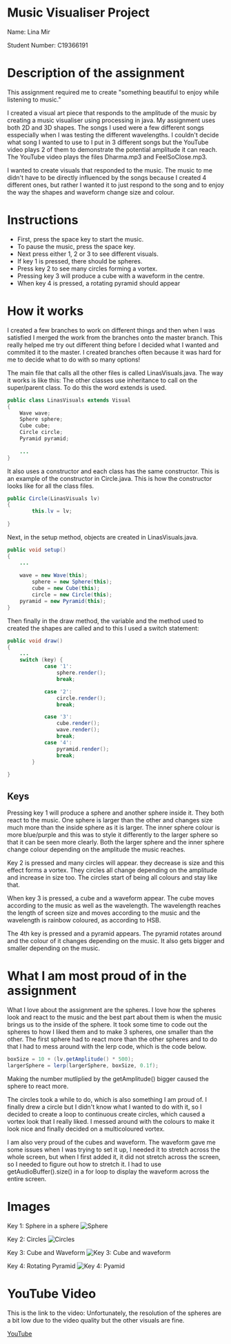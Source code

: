 # Music Visualiser Project

Name: Lina Mir

Student Number: C19366191

# Description of the assignment
This assignment required me to create "something beautiful to enjoy while listening to music." 

I created a visual art piece that responds to the amplitude of the music by creating a music visualiser using processing in java. My assignment uses both 2D and 3D shapes.
The songs I used were a few different songs esspecially when I was testing the different wavelengths. 
I couldn't decide what song I wanted to use to I put in 3 different songs but the YouTube video plays 2 of them to demonstrate the potential amplitude it can reach.
The YouTube video plays the files Dharma.mp3 and FeelSoClose.mp3.

I wanted to create visuals that responded to the music. The music to me didn't have to be directly influenced by the songs because I created 4 different ones, but rather I wanted it to just respond to the song and to enjoy the way the shapes and waveform change size and colour.



# Instructions
- First, press the space key to start the music.
- To pause the music, press the space key.
- Next press either 1, 2 or 3 to see different visuals.
- If key 1 is pressed, there should be spheres.
- Press key 2 to see many circles forming a vortex.
- Pressing key 3 will produce a cube with a waveform in the centre.
- When key 4 is pressed, a rotating pyramid should appear


# How it works
I created a few branches to work on different things and then when I was satisfied I merged the work from the branches onto the master branch. This really helped me try out different thing before I decided what I wanted and commited it to the master. I created branches often because it was hard for me to decide what to do with so many options!

The main file that calls all the other files is called LinasVisuals.java. The way it works is like this:
The other classes use inheritance to call on the super/parent class. To do this the word extends is used.
```Java
public class LinasVisuals extends Visual
{
	Wave wave;
	Sphere sphere;
	Cube cube;
	Circle circle;
	Pyramid pyramid;
	
	...
}
```

It also uses a constructor and each class has the same constructor. 
This is an example of the constructor in Circle.java. This is how the constructor looks like for all the class files.
```Java
public Circle(LinasVisuals lv)
{
        this.lv = lv;
     
}
``` 

Next, in the setup method, objects are created in LinasVisuals.java.
```Java
public void setup()
{ 
	...
	
	wave = new Wave(this);
        sphere = new Sphere(this);
        cube = new Cube(this);
        circle = new Circle(this);
	pyramid = new Pyramid(this);
}

```

Then finally in the draw method, the variable and the method used to created the shapes are called and to this I used a switch statement:
```Java
public void draw()
{ 
	...
	switch (key) {
            case '1':
                sphere.render();
                break;

            case '2':
                circle.render();
                break;

            case '3':
                cube.render();
                wave.render();
                break;
            case '4':
                pyramid.render();
                break;
        }
	
}

```

## Keys
Pressing key 1 will produce a sphere and another sphere inside it. They both react to the music. One sphere is larger than the other and changes size much more than the inside sphere as it is larger. The inner sphere colour is more blue/purple and this was to style it differently to the larger sphere so that it can be seen more clearly. Both the larger sphere and the inner sphere change colour depending on the amplitude the music reaches.

Key 2 is pressed and many circles will appear. they decrease is size and this effect forms a vortex. They circles all change depending on the amplitude and increase in size too. The circles start of being all colours and stay like that.

When key 3 is pressed, a cube and a waveform appear. The cube moves according to the music as well as the wavelength. The wavelength reaches the length of screen size and moves according to the music and the wavelength is rainbow coloured, as according to HSB.

The 4th key is pressed and a pyramid appears. The pyramid rotates around and the colour of it changes depending on the music. It also gets bigger and smaller depending on the music. 


# What I am most proud of in the assignment
What I love about the assignment are the spheres. I love how the spheres look and react to the music and the best part about them is when the music brings us to the inside of the sphere. It took some time to code out the spheres to how I liked them and to make 3 spheres, one smaller than the other. The first sphere had to react more than the other spheres and to do that I had to mess around with the lerp code, which is the code below.

```Java
boxSize = 10 + (lv.getAmplitude() * 500);
largerSphere = lerp(largerSphere, boxSize, 0.1f); 
```

Making the number mutliplied by the getAmplitude() bigger caused the sphere to react more. 

The circles took a while to do, which is also something I am proud of. I finally drew a circle but I didn't know what I wanted to do with it, so I decided to create a loop to continuous create circles, which caused a vortex look that I really liked. I messed around with the colours to make it look nice and finally decided on a multicoloured vortex.

I am also very proud of the cubes and waveform. The waveform gave me some issues when I was trying to set it up, I needed it to stretch across the whole screen, but when I first added it, it did not stretch across the screen, so I needed to figure out how to stretch it. I had to use getAudioBuffer().size() in a for loop to display the waveform across the entire screen. 

# Images
Key 1: Sphere in a sphere
![Sphere](images/sphere.png)


Key 2: Circles
![Circles](images/circles.png)


Key 3: Cube and Waveform
![Key 3: Cube and waveform](images/cube.png)


Key 4: Rotating Pyramid 
![Key 4: Pyamid](images/pyramid.jpg)


# YouTube Video
This is the link to the video:
Unfortunately, the resolution of the spheres are a bit low due to the video quality but the other visuals are fine.

[YouTube](https://youtu.be/nOEBIi9xAjg)



